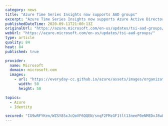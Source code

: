 ```yaml
---
category: news
title: "Azure Time Series Insights now supports AAD groups"
excerpt: "Azure Time Series Insights now supports Azure Active Directory groups through access policies."
publishedDateTime: 2020-09-11T21:00:13Z
originalUrl: "https://azure.microsoft.com/en-us/updates/tsi-aad-groups/"
webUrl: "https://azure.microsoft.com/en-us/updates/tsi-aad-groups/"
type: article
quality: 84
heat: 84
published: true

provider:
  name: Microsoft
  domain: microsoft.com
  images:
    - url: "https://everyday-cc.github.io/azure/assets/images/organizations/microsoft.com-50x50.jpg"
      width: 50
      height: 50

topics:
  - Azure
  - Identity

secured: "IG9wRFYKen/WZSY8SxJcQoVF6QQEN/snqF2FMzGF1tlt13neeP0eNMEDvJ8w8kPVfk/vQ7JWln/G4A0lxOjdul7vh12vaC4mhqmqU79z3GA9Ly9Ujwt4XfxMXW6RhpZjK7/+lWTwoSVe7KNZ9hRPUU58Dos0ndxOg4hbodHe44UH8EUJF3+cDX6QXmcFzfx2NBS/2raLBwaLuMILiD6dY9P4hvazHhQiIwfrLxeSMxVk7r+UKYZf/q/FQLdTMgCRiIIE2+0IPVA8Uyq5+1ohPWiy/K2QXKXoaURVEEf7wWvKNOECtqkXdYulcX06L3SE4aJ60jxDzpuZcXlN9xS/yvHqrPXoWtvVOxZH387O0go=;ZsrQsxuR5RMwlXTpC6vrvg=="
---
```


